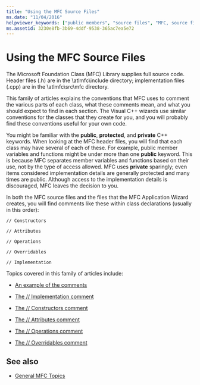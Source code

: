 ```yaml
---
title: "Using the MFC Source Files"
ms.date: "11/04/2016"
helpviewer_keywords: ["public members", "source files", "MFC, source files", "MFC source files", "comments, MFC", "private member access", "protected member access", "source files, MFC"]
ms.assetid: 3230e8fb-3b69-4ddf-9538-365ac7ea5e72
---
```

# Using the MFC Source Files

The Microsoft Foundation Class (MFC) Library supplies full source code. Header files (.h) are in the \atlmfc\include directory; implementation files (.cpp) are in the \atlmfc\src\mfc directory.

This family of articles explains the conventions that MFC uses to comment the various parts of each class, what these comments mean, and what you should expect to find in each section. The Visual C++ wizards use similar conventions for the classes that they create for you, and you will probably find these conventions useful for your own code.

You might be familiar with the **public**, **protected**, and **private** C++ keywords. When looking at the MFC header files, you will find that each class may have several of each of these. For example, public member variables and functions might be under more than one **public** keyword. This is because MFC separates member variables and functions based on their use, not by the type of access allowed. MFC uses **private** sparingly; even items considered implementation details are generally protected and many times are public. Although access to the implementation details is discouraged, MFC leaves the decision to you.

In both the MFC source files and the files that the MFC Application Wizard creates, you will find comments like these within class declarations (usually in this order):

`// Constructors`

`// Attributes`

`// Operations`

`// Overridables`

`// Implementation`

Topics covered in this family of articles include:

- [An example of the comments](../mfc/an-example-of-the-comments.md)

- [The // Implementation comment](../mfc/decrement-implementation-comment.md)

- [The // Constructors comment](../mfc/decrement-constructors-comment.md)

- [The // Attributes comment](../mfc/decrement-attributes-comment.md)

- [The // Operations comment](../mfc/decrement-operations-comment.md)

- [The // Overridables comment](../mfc/decrement-overridables-comment.md)

## See also

- [General MFC Topics](../mfc/general-mfc-topics.md)
